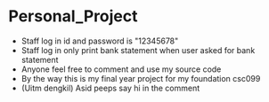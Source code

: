 # Personal_Project

* Staff log in id and password is "12345678"
* Staff log in only print bank statement when user asked for bank statement
* Anyone feel free to comment and use my source code
* By the way this is my final year project for my foundation csc099 
* (Uitm dengkil) Asid peeps say hi in the comment
